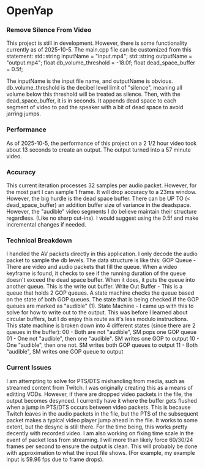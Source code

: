 # OpenYap
### Remove Silence From Video

This project is still in development. However, there is some functionality currently as of 2025-10-5. The main.cpp file can be customized from this statement:
std::string inputName = "input.mp4";
std::string outputName = "output.mp4";
float db_volume_threshold = -18.0f;
float dead_space_buffer = 0.5f;

The inputName is the input file name, and outputName is obvious. db_volume_threshold is the decibel level limit of "silence", meaning all volume below this threshold will be treated as silence. Then, with the dead_space_buffer, it is in seconds. It appends dead space to each segment of video to pad the speaker with a bit of dead space to avoid jarring jumps.

### Performance
As of 2025-10-5, the performance of this project on a 2 1/2 hour video took about 13 seconds to create an output. The output turned into a 57 minute video.

### Accuracy
This current iteration processes 32 samples per audio packet. However, for the most part I can sample 1 frame. It will drop accuracy to a 23ms window. However, the big hurdle is the dead space buffer. There can be UP TO (< dead_space_buffer) an addition buffer size of variance in the deadspace. However, the "audible" video segments I do believe maintain their structure regardless. (Like no sharp cut-ins). I would suggest using the 0.5f and make incremental changes if needed.

### Technical Breakdown
I handled the AV packets directly in this application. I only decode the audio packet to sample the db levels. The data structure is like this:
GOP Queue - There are video and audio packets that fill the queue. When a video keyframe is found, it checks to see if the running duration of the queue doesn't exceed the dead space buffer. When it does, it puts the queue into another queue. This is the write out buffer.
Write Out Buffer - This is a queue that holds 2 GOP queues. A state machine checks the queue based on the state of both GOP queues. The state that is being checked if the GOP queues are marked as "audible" (1).
State Machine - I came up with this to solve for how to write out to the output. This was before I learned about circular buffers, but I do enjoy this route as it's less modulo instructions. This state machine is broken down into 4 different states (since there are 2 queues in the buffer):
00 - Both are not "audible", SM pops one GOP queue
01 - One not "audible", then one "audible". SM writes one GOP to output
10 - One "audible", then one not. SM writes both GOP queues to output
11 - Both "audible", SM writes one GOP queue to output

### Current Issues
I am attempting to solve for PTS/DTS mishandling from media, such as streamed content from Twitch. I was originally creating this as a means of editting VODs. However, if there are dropped video packets in the file, the output becomes desynced. I currently have it where the buffer gets flushed when a jump in PTS/DTS occurs between video packets. This is because Twitch leaves in the audio packets in the file, but the PTS of the subsequent packet makes a typical video player jump ahead in the file. It works to some extent, but the desync is still there. For the time being, this works pretty decently with recorded video.
I am also working on fixing time scale in the event of packet loss from streaming. I will more than likely force 60/30/24 frames per second to ensure the output is clean. This will probably be done with approximation to what the input file shows. (For example, my example input is 59.96 fps due to frame drops).
